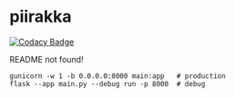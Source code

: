 # piirakka

[![Codacy Badge](https://app.codacy.com/project/badge/Grade/846ea04459dc4aaf8a20ee15d9667fca)](https://app.codacy.com/gh/santerj/piirakka/dashboard?utm_source=gh&utm_medium=referral&utm_content=&utm_campaign=Badge_grade)


README not found!

    gunicorn -w 1 -b 0.0.0.0:8000 main:app   # production
    flask --app main.py --debug run -p 8000  # debug
